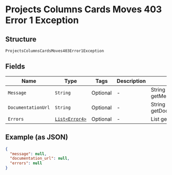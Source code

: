 
# Projects Columns Cards Moves 403 Error 1 Exception

## Structure

`ProjectsColumnsCardsMoves403Error1Exception`

## Fields

| Name | Type | Tags | Description | Getter | Setter |
|  --- | --- | --- | --- | --- | --- |
| `Message` | `String` | Optional | - | String getMessageField() | setMessageField(String messageField) |
| `DocumentationUrl` | `String` | Optional | - | String getDocumentationUrl() | setDocumentationUrl(String documentationUrl) |
| `Errors` | [`List<Error4>`](../../doc/models/error-4.md) | Optional | - | List<Error4> getErrors() | setErrors(List<Error4> errors) |

## Example (as JSON)

```json
{
  "message": null,
  "documentation_url": null,
  "errors": null
}
```

